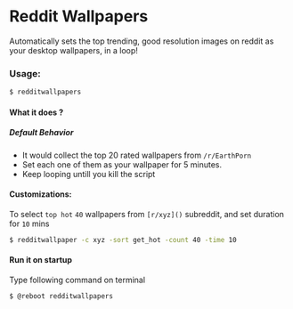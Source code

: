 # Reddit Wallpapers

Automatically sets the top trending, good resolution images on reddit as your desktop wallpapers, in a loop!

### Usage:
```bash
$ redditwallpapers
```

#### What it does ?
##### Default Behavior

* It would collect the top 20 rated wallpapers from `/r/EarthPorn` 
* Set each one of them as your wallpaper for 5 minutes.
* Keep looping untill you kill the script



#### Customizations:

To select `top hot` `40` wallpapers from `[r/xyz]()` subreddit, and set duration for `10` mins

```bash
$ redditwallpaper -c xyz -sort get_hot -count 40 -time 10
```
#### Run it on startup

Type following command on terminal

```bash
$ @reboot redditwallpapers
```


